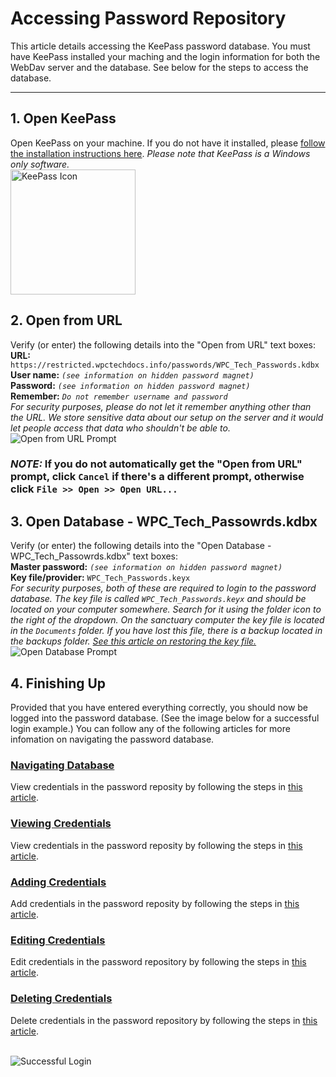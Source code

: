 # Accessing Password Repository

This article details accessing the KeePass password database. You must have KeePass installed your maching and the login information for both the WebDav server and the database. See below for the steps to access the database.

---

## 1. Open KeePass
  Open KeePass on your machine. If you do not have it installed, please [follow the installation instructions here](https://keepass.info/download.html). <i>Please note that KeePass is a Windows only software.</i>
  <br><img src="../assets/accessing/1200px-KeePass_icon.svg.png" alt="KeePass Icon" style="width:200px;"/>

## 2. Open from URL
  Verify (or enter) the following details into the "Open from URL" text boxes:
  <br>**URL:** ```https://restricted.wpctechdocs.info/passwords/WPC_Tech_Passwords.kdbx```
  <br>**User name:** *```(see information on hidden password magnet)```*
  <br>**Password:** *```(see information on hidden password magnet)```*
  <br>**Remember:** *```Do not remember username and password```*
  <br>*For security purposes, please do not let it remember anything other than the URL. We store sensitive data about our setup on the server and it would let people access that data who shouldn't be able to.*
  <br><img src="../assets/accessing/open_from_url.png" alt="Open from URL Prompt"/><br> 

### ***NOTE:*** If you do not automatically get the "Open from URL" prompt, click ```Cancel``` if there's a different prompt, otherwise click ```File >> Open >> Open URL...```

## 3. Open Database - WPC_Tech_Passowrds.kdbx
  Verify (or enter) the following details into the "Open Database - WPC_Tech_Passowrds.kdbx" text boxes:
  <br>**Master password:** *```(see information on hidden password magnet)```*
  <br>**Key file/provider:** ```WPC_Tech_Passwords.keyx```
  <br>*For security purposes, both of these are required to login to the password database. The key file is called ```WPC_Tech_Passwords.keyx``` and should be located on your computer somewhere. Search for it using the folder icon to the right of the dropdown. On the sanctuary computer the key file is located in the ```Documents``` folder. If you have lost this file, there is a backup located in the backups folder. [See this article on restoring the key file.](../backups/passwords/security_key.md)*
  <br><img src="../assets/accessing/open_database.png" alt="Open Database Prompt"/>

## 4. Finishing Up
  Provided that you have entered everything correctly, you should now be logged into the password database. (See the image below for a successful login example.) You can follow any of the following articles for more infomation on navigating the password database.

### [Navigating Database](navigating.md)
  View credentials in the password reposity by following the steps in [this article](viewing.md).

### [Viewing Credentials](viewing.md)
  View credentials in the password reposity by following the steps in [this article](viewing.md).

### [Adding Credentials](adding.md)
  Add credentials in the password reposity by following the steps in [this article](adding.md).

### [Editing Credentials](editing.md)
  Edit credentials in the password repository by following the steps in [this article](editing.md).

### [Deleting Credentials](removing.md)
  Delete credentials in the password repository by following the steps in [this article](removing.md).

  <br><img src="../assets/accessing/keepass_logged_in.png" alt="Successful Login"/>